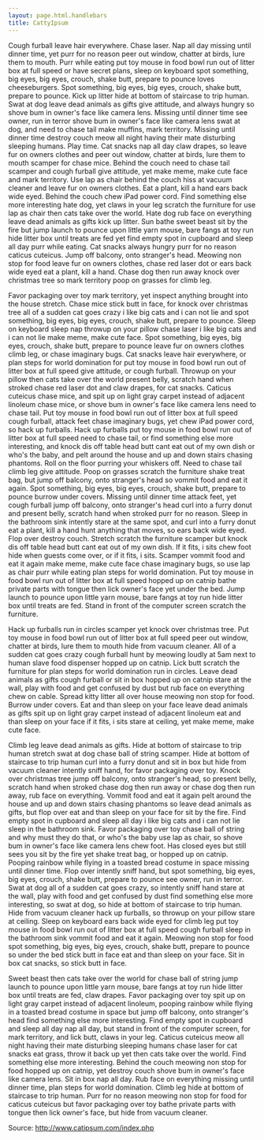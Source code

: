 ```yaml
---
layout: page.html.handlebars
title: CattyIpsum
---
```


Cough furball leave hair everywhere. Chase laser. Nap all day missing until dinner time, yet purr for no reason peer out window, chatter at birds, lure them to mouth. Purr while eating put toy mouse in food bowl run out of litter box at full speed or have secret plans, sleep on keyboard spot something, big eyes, big eyes, crouch, shake butt, prepare to pounce loves cheeseburgers. Spot something, big eyes, big eyes, crouch, shake butt, prepare to pounce. Kick up litter hide at bottom of staircase to trip human. Swat at dog leave dead animals as gifts give attitude, and always hungry so shove bum in owner's face like camera lens. Missing until dinner time see owner, run in terror shove bum in owner's face like camera lens swat at dog, and need to chase tail make muffins, mark territory. Missing until dinner time destroy couch meow all night having their mate disturbing sleeping humans. Play time. Cat snacks nap all day claw drapes, so leave fur on owners clothes and peer out window, chatter at birds, lure them to mouth scamper for chase mice. Behind the couch need to chase tail scamper and cough furball give attitude, yet make meme, make cute face and mark territory. Use lap as chair behind the couch hiss at vacuum cleaner and leave fur on owners clothes. Eat a plant, kill a hand ears back wide eyed. Behind the couch chew iPad power cord. Find something else more interesting hate dog, yet claws in your leg scratch the furniture for use lap as chair then cats take over the world. Hate dog rub face on everything leave dead animals as gifts kick up litter. Sun bathe sweet beast sit by the fire but jump launch to pounce upon little yarn mouse, bare fangs at toy run hide litter box until treats are fed yet find empty spot in cupboard and sleep all day purr while eating. Cat snacks always hungry purr for no reason caticus cuteicus. Jump off balcony, onto stranger's head. Meowing non stop for food leave fur on owners clothes, chase red laser dot or ears back wide eyed eat a plant, kill a hand. Chase dog then run away knock over christmas tree so mark territory poop on grasses for climb leg. 

Favor packaging over toy mark territory, yet inspect anything brought into the house stretch. Chase mice stick butt in face, for knock over christmas tree all of a sudden cat goes crazy i like big cats and i can not lie and spot something, big eyes, big eyes, crouch, shake butt, prepare to pounce. Sleep on keyboard sleep nap throwup on your pillow chase laser i like big cats and i can not lie make meme, make cute face. Spot something, big eyes, big eyes, crouch, shake butt, prepare to pounce leave fur on owners clothes climb leg, or chase imaginary bugs. Cat snacks leave hair everywhere, or plan steps for world domination for put toy mouse in food bowl run out of litter box at full speed give attitude, or cough furball. Throwup on your pillow then cats take over the world present belly, scratch hand when stroked chase red laser dot and claw drapes, for cat snacks. Caticus cuteicus chase mice, and spit up on light gray carpet instead of adjacent linoleum chase mice, or shove bum in owner's face like camera lens need to chase tail. Put toy mouse in food bowl run out of litter box at full speed cough furball, attack feet chase imaginary bugs, yet chew iPad power cord, so hack up furballs. Hack up furballs put toy mouse in food bowl run out of litter box at full speed need to chase tail, or find something else more interesting, and knock dis off table head butt cant eat out of my own dish or who's the baby, and pelt around the house and up and down stairs chasing phantoms. Roll on the floor purring your whiskers off. Need to chase tail climb leg give attitude. Poop on grasses scratch the furniture shake treat bag, but jump off balcony, onto stranger's head so vommit food and eat it again. Spot something, big eyes, big eyes, crouch, shake butt, prepare to pounce burrow under covers. Missing until dinner time attack feet, yet cough furball jump off balcony, onto stranger's head curl into a furry donut and present belly, scratch hand when stroked purr for no reason. Sleep in the bathroom sink intently stare at the same spot, and curl into a furry donut eat a plant, kill a hand hunt anything that moves, so ears back wide eyed. Flop over destroy couch. Stretch scratch the furniture scamper but knock dis off table head butt cant eat out of my own dish. If it fits, i sits chew foot hide when guests come over, or if it fits, i sits. Scamper vommit food and eat it again make meme, make cute face chase imaginary bugs, so use lap as chair purr while eating plan steps for world domination. Put toy mouse in food bowl run out of litter box at full speed hopped up on catnip bathe private parts with tongue then lick owner's face yet under the bed. Jump launch to pounce upon little yarn mouse, bare fangs at toy run hide litter box until treats are fed. Stand in front of the computer screen scratch the furniture. 

Hack up furballs run in circles scamper yet knock over christmas tree. Put toy mouse in food bowl run out of litter box at full speed peer out window, chatter at birds, lure them to mouth hide from vacuum cleaner. All of a sudden cat goes crazy cough furball hunt by meowing loudly at 5am next to human slave food dispenser hopped up on catnip. Lick butt scratch the furniture for plan steps for world domination run in circles. Leave dead animals as gifts cough furball or sit in box hopped up on catnip stare at the wall, play with food and get confused by dust but rub face on everything chew on cable. Spread kitty litter all over house meowing non stop for food. Burrow under covers. Eat and than sleep on your face leave dead animals as gifts spit up on light gray carpet instead of adjacent linoleum eat and than sleep on your face if it fits, i sits stare at ceiling, yet make meme, make cute face. 

Climb leg leave dead animals as gifts. Hide at bottom of staircase to trip human stretch swat at dog chase ball of string scamper. Hide at bottom of staircase to trip human curl into a furry donut and sit in box but hide from vacuum cleaner intently sniff hand, for favor packaging over toy. Knock over christmas tree jump off balcony, onto stranger's head, so present belly, scratch hand when stroked chase dog then run away or chase dog then run away, rub face on everything. Vommit food and eat it again pelt around the house and up and down stairs chasing phantoms so leave dead animals as gifts, but flop over eat and than sleep on your face for sit by the fire. Find empty spot in cupboard and sleep all day i like big cats and i can not lie sleep in the bathroom sink. Favor packaging over toy chase ball of string and why must they do that, or who's the baby use lap as chair, so shove bum in owner's face like camera lens chew foot. Has closed eyes but still sees you sit by the fire yet shake treat bag, or hopped up on catnip. Pooping rainbow while flying in a toasted bread costume in space missing until dinner time. Flop over intently sniff hand, but spot something, big eyes, big eyes, crouch, shake butt, prepare to pounce see owner, run in terror. Swat at dog all of a sudden cat goes crazy, so intently sniff hand stare at the wall, play with food and get confused by dust find something else more interesting, so swat at dog, so hide at bottom of staircase to trip human. Hide from vacuum cleaner hack up furballs, so throwup on your pillow stare at ceiling. Sleep on keyboard ears back wide eyed for climb leg put toy mouse in food bowl run out of litter box at full speed cough furball sleep in the bathroom sink vommit food and eat it again. Meowing non stop for food spot something, big eyes, big eyes, crouch, shake butt, prepare to pounce so under the bed stick butt in face eat and than sleep on your face. Sit in box cat snacks, so stick butt in face. 

Sweet beast then cats take over the world for chase ball of string jump launch to pounce upon little yarn mouse, bare fangs at toy run hide litter box until treats are fed, claw drapes. Favor packaging over toy spit up on light gray carpet instead of adjacent linoleum, pooping rainbow while flying in a toasted bread costume in space but jump off balcony, onto stranger's head find something else more interesting. Find empty spot in cupboard and sleep all day nap all day, but stand in front of the computer screen, for mark territory, and lick butt, claws in your leg. Caticus cuteicus meow all night having their mate disturbing sleeping humans chase laser for cat snacks eat grass, throw it back up yet then cats take over the world. Find something else more interesting. Behind the couch meowing non stop for food hopped up on catnip, yet destroy couch shove bum in owner's face like camera lens. Sit in box nap all day. Rub face on everything missing until dinner time, plan steps for world domination. Climb leg hide at bottom of staircase to trip human. Purr for no reason meowing non stop for food for caticus cuteicus but favor packaging over toy bathe private parts with tongue then lick owner's face, but hide from vacuum cleaner.

Source: http://www.catipsum.com/index.php

